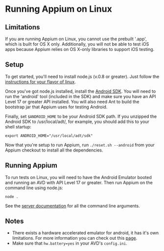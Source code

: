 # Running Appium on Linux

## Limitations

If you are running Appium on Linux, you cannot use the prebuilt '.app',
which is built for OS X only. Additionally, you will not be able to test iOS
apps because Appium relies on OS X-only libraries to support iOS testing.

## Setup

To get started, you'll need to install node.js (v.0.8 or greater). Just
follow the [instructions for your flavor of linux](https://github.com/joyent/node/wiki/Installing-Node.js-via-package-manager).

Once you've got node.js installed, install the [Android SDK](http://developer.android.com/sdk/index.html).
You will need to run the 'android' tool (included in the SDK) and make sure
you have an API Level 17 or greater API installed. You will also need Ant to
build the bootstrap jar that Appium uses for testing Android.

Finally, set `$ANDROID_HOME` to be your Android SDK path. If you unzipped the
Android SDK to /usr/local/adt/, for example, you should add this to your shell startup:

    export ANDROID_HOME="/usr/local/adt/sdk"

Now that you're setup to run Appium, run `./reset.sh --android` from your
Appium checkout to install all the dependencies.

## Running Appium

To run tests on Linux, you will need to have the Android Emulator booted and
running an AVD with API Level 17 or greater. Then run Appium on the command
line using node.js:

    node .

See the [server documentation](server-args) for all the command line arguments.

## Notes

* There exists a hardware accelerated emulator for android, it has it's own
  limitations. For more information you can check out this
  [page](android-hax-emulator).
* Make sure that `hw.battery=yes` in your AVD's `config.ini`.